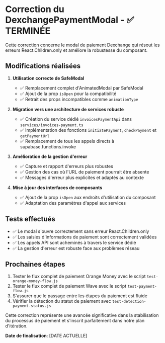 # Correction du DexchangePaymentModal - ✅ TERMINÉE

Cette correction concerne le modal de paiement Dexchange qui résout les erreurs React.Children.only et améliore la robustesse du composant.

## Modifications réalisées

1. **Utilisation correcte de SafeModal**
   - ✅ Remplacement complet d'AnimatedModal par SafeModal
   - ✅ Ajout de la prop `isOpen` pour la compatibilité
   - ✅ Retrait des props incompatibles comme `animationType`

2. **Migration vers une architecture de services robuste**
   - ✅ Création du service dédié `invoicesPaymentApi` dans `services/invoices-payment.ts`
   - ✅ Implémentation des fonctions `initiatePayment`, `checkPayment` et `getPaymentUrl`
   - ✅ Remplacement de tous les appels directs à supabase.functions.invoke

3. **Amélioration de la gestion d'erreur**
   - ✅ Capture et rapport d'erreurs plus robustes
   - ✅ Gestion des cas où l'URL de paiement pourrait être absente
   - ✅ Messages d'erreur plus explicites et adaptés au contexte

4. **Mise à jour des interfaces de composants**
   - ✅ Ajout de la prop `isOpen` aux endroits d'utilisation du composant
   - ✅ Adaptation des paramètres d'appel aux services

## Tests effectués

- ✅ Le modal s'ouvre correctement sans erreur React.Children.only
- ✅ Les saisies d'informations de paiement sont correctement validées
- ✅ Les appels API sont acheminés à travers le service dédié
- ✅ La gestion d'erreur est robuste face aux problèmes réseau

## Prochaines étapes

1. Tester le flux complet de paiement Orange Money avec le script `test-orange-money-flow.js`
2. Tester le flux complet de paiement Wave avec le script `test-payment-flow.js`
3. S'assurer que le passage entre les étapes du paiement est fluide
4. Vérifier la détection du statut de paiement avec `test-detection-payment-status.js`

Cette correction représente une avancée significative dans la stabilisation du processus de paiement et s'inscrit parfaitement dans notre plan d'itération.

**Date de finalisation**: [DATE ACTUELLE]
